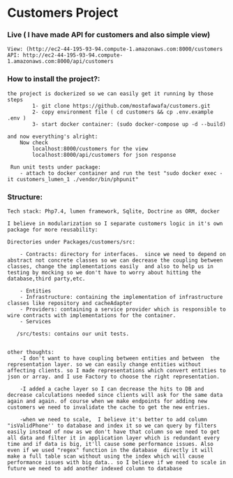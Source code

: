 # Customers Project

### Live ( I have made API for customers and also simple view) 
    View: (http://ec2-44-195-93-94.compute-1.amazonaws.com:8000/customers
    API: http://ec2-44-195-93-94.compute-1.amazonaws.com:8000/api/customers
    
### How to install the project?:
    the project is dockerized so we can easily get it running by those steps 
            1- git clone https://github.com/mostafawafa/customers.git
            2- copy environment file ( cd customers && cp .env.example .env )  
            3- start docker container: (sudo docker-compose up -d --build)
            
    and now everything's alright: 
        Now check
            localhost:8000/customers for the view
            localhost:8000/api/customers for json response
            
     Run unit tests under package: 
        - attach to docker container and run the test "sudo docker exec -it customers_lumen_1 ./vendor/bin/phpunit" 


### Structure: 
    Tech stack: Php7.4, lumen framework, Sqlite, Doctrine as ORM, docker
    
    I believe in modularization so I separate customers logic in it's own package for more reusability: 
    
    Directories under Packages/customers/src:
    
        - Contracts: directory for interfaces.  since we need to depend on abstract not concrete classes so we can decrease the coupling between classes, change the implementations easily  and also to help us in testing by mocking so we don't have to worry about hitting the database,third party,etc.
        
        - Entities
        - Infrastructure: containing the implementation of infrastructure classes like repository and cacheAdapter
        - Providers: containing a service provider which is responsible to wire contracts with implementations for the container.
        - Services
        
       /src/tests: contains our unit tests. 
       
       
    other thoughts: 
        -I don't want to have coupling between entities and between  the representation layer. so we can easily change entities without affecting clients. so I made representations which convert entities to json or array. and I use Factory to choose the right representation.
        
        -I added a cache layer so I can decrease the hits to DB and decrease calculations needed since clients will ask for the same data again and again. of course when we make endpoints for adding new customers we need to invalidate the cache to get the new entries.
        
        -when we need to scale,  I believe it's better to add column "isValidPhone'' to database and index it so we can query by filters easily instead of now as we don't have that column so we need to get all data and filter it in application layer which is redundant every time and if data is big, it'll cause some performance issues. Also even if we used "regex" function in the database  directly it will make a full table scan without using the index which will cause performance issues with big data.. so I believe if we need to scale in future we need to add another indexed column to database
        
        
        
